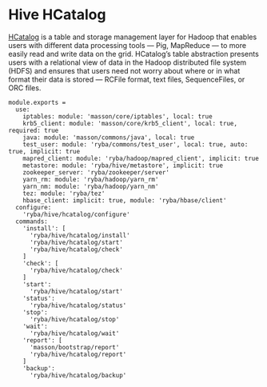 
# Hive HCatalog

[HCatalog](https://cwiki.apache.org/confluence/display/Hive/HCatalog+UsingHCat) 
is a table and storage management layer for Hadoop that enables users with different 
data processing tools — Pig, MapReduce — to more easily read and write data on the grid.
 HCatalog’s table abstraction presents users with a relational view of data in the Hadoop
 distributed file system (HDFS) and ensures that users need not worry about where or in what
 format their data is stored — RCFile format, text files, SequenceFiles, or ORC files.

    module.exports =
      use:
        iptables: module: 'masson/core/iptables', local: true
        krb5_client: module: 'masson/core/krb5_client', local: true, required: true
        java: module: 'masson/commons/java', local: true
        test_user: module: 'ryba/commons/test_user', local: true, auto: true, implicit: true
        mapred_client: module: 'ryba/hadoop/mapred_client', implicit: true
        metastore: module: 'ryba/hive/metastore', implicit: true
        zookeeper_server: 'ryba/zookeeper/server'
        yarn_rm: module: 'ryba/hadoop/yarn_rm'
        yarn_nm: module: 'ryba/hadoop/yarn_nm'
        tez: module: 'ryba/tez'
        hbase_client: implicit: true, module: 'ryba/hbase/client'
      configure:
        'ryba/hive/hcatalog/configure'
      commands:
        'install': [
          'ryba/hive/hcatalog/install'
          'ryba/hive/hcatalog/start'
          'ryba/hive/hcatalog/check'
        ]
        'check': [
          'ryba/hive/hcatalog/check'
        ]
        'start':
          'ryba/hive/hcatalog/start'
        'status':
          'ryba/hive/hcatalog/status'
        'stop':
          'ryba/hive/hcatalog/stop'
        'wait':
          'ryba/hive/hcatalog/wait'
        'report': [
          'masson/bootstrap/report'
          'ryba/hive/hcatalog/report'
        ]
        'backup':
          'ryba/hive/hcatalog/backup'
